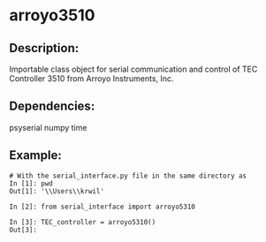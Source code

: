# arroyo3510
## Description:
Importable class object for serial communication and control of TEC Controller 3510 from Arroyo Instruments, Inc.

## Dependencies:
psyserial
numpy
time

## Example:
    # With the serial_interface.py file in the same directory as  
    In [1]: pwd
    Out[1]: '\\Users\\krwil'
    
    In [2]: from serial_interface import arroyo5310
    
    In [3]: TEC_controller = arroyo5310()
    Out[3]: 
